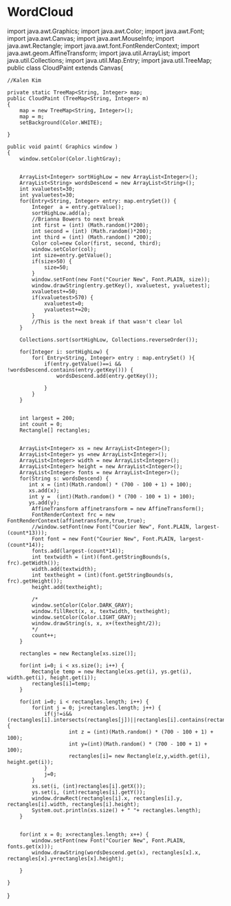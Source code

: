 # WordCloud

import java.awt.Graphics;
import java.awt.Color;
import java.awt.Font;
import java.awt.Canvas;
import java.awt.MouseInfo;
import java.awt.Rectangle;
import java.awt.font.FontRenderContext;
import java.awt.geom.AffineTransform;
import java.util.ArrayList;
import java.util.Collections;
import java.util.Map.Entry;
import java.util.TreeMap;
public class CloudPaint extends Canvas{
	
	//Kalen Kim
	
	private static TreeMap<String, Integer> map;
	public CloudPaint (TreeMap<String, Integer> m)
	{
		map = new TreeMap<String, Integer>();
		map = m;
		setBackground(Color.WHITE);	
		
	}

	public void paint( Graphics window )
	{
		window.setColor(Color.lightGray);
		
		
		ArrayList<Integer> sortHighLow = new ArrayList<Integer>();
		ArrayList<String> wordsDescend = new ArrayList<String>();
		int xvaluetest=30;
		int yvaluetest=30;
		for(Entry<String, Integer> entry: map.entrySet()) {
			Integer  a = entry.getValue();
			sortHighLow.add(a);
			//Brianna Bowers to next break
			int first = (int) (Math.random()*200);
			int second = (int) (Math.random()*200);
			int third = (int) (Math.random() *200);
			Color col=new Color(first, second, third);
			window.setColor(col);
			int size=entry.getValue();
			if(size>50) {
				size=50;
			}
		    window.setFont(new Font("Courier New", Font.PLAIN, size)); 
			window.drawString(entry.getKey(), xvaluetest, yvaluetest);
			xvaluetest+=50;
			if(xvaluetest>570) {
				xvaluetest=0;
				yvaluetest+=20;
			}
			//This is the next break if that wasn't clear lol
		}
			
		Collections.sort(sortHighLow, Collections.reverseOrder());
			
		for(Integer i: sortHighLow) {
			for( Entry<String, Integer> entry : map.entrySet() ){
				if(entry.getValue()==i && !wordsDescend.contains(entry.getKey())) {
		           	wordsDescend.add(entry.getKey());
		           	
		        }
			}
		}		
		    
			
		int largest = 200;
		int count = 0;
		Rectangle[] rectangles;
		    
			
		ArrayList<Integer> xs = new ArrayList<Integer>();
		ArrayList<Integer> ys =new ArrayList<Integer>();
		ArrayList<Integer> width = new ArrayList<Integer>();
		ArrayList<Integer> height = new ArrayList<Integer>();
		ArrayList<Integer> fonts = new ArrayList<Integer>();
		for(String s: wordsDescend) {
		   int x = (int)(Math.random() * (700 - 100 + 1) + 100);
		   xs.add(x);
		   int y =  (int)(Math.random() * (700 - 100 + 1) + 100);
		   ys.add(y);
		    AffineTransform affinetransform = new AffineTransform();     
		    FontRenderContext frc = new FontRenderContext(affinetransform,true,true);
		    //window.setFont(new Font("Courier New", Font.PLAIN, largest-(count*13))); 
		    Font font = new Font("Courier New", Font.PLAIN, largest-(count*14));
		    fonts.add(largest-(count*14));
		    int textwidth = (int)(font.getStringBounds(s, frc).getWidth());
		    width.add(textwidth);
		    int textheight = (int)(font.getStringBounds(s, frc).getHeight());
		    height.add(textheight);
		    
		    /*
		    window.setColor(Color.DARK_GRAY);
		    window.fillRect(x, x, textwidth, textheight);
		    window.setColor(Color.LIGHT_GRAY);
		    window.drawString(s, x, x+(textheight/2));
		    */		    
		    count++;
		}

		rectangles = new Rectangle[xs.size()];

		for(int i=0; i < xs.size(); i++) {
			Rectangle temp = new Rectangle(xs.get(i), ys.get(i), width.get(i), height.get(i));
			rectangles[i]=temp;
		}

		for(int i=0; i < rectangles.length; i++) {
			for(int j = 0; j<rectangles.length; j++) {
				if(j!=i&&(rectangles[i].intersects(rectangles[j])||rectangles[i].contains(rectangles[j]))) {
			    		int z = (int)(Math.random() * (700 - 100 + 1) + 100);
			    		int y=(int)(Math.random() * (700 - 100 + 1) + 100);
			    		rectangles[i]= new Rectangle(z,y,width.get(i), height.get(i));
				}
				j=0;
			}
			xs.set(i, (int)rectangles[i].getX());
			ys.set(i, (int)rectangles[i].getY());
			window.drawRect(rectangles[i].x, rectangles[i].y, rectangles[i].width, rectangles[i].height);
			System.out.println(xs.size() + " "+ rectangles.length);
		}


		for(int x = 0; x<rectangles.length; x++) {
		    window.setFont(new Font("Courier New", Font.PLAIN, fonts.get(x))); 
			window.drawString(wordsDescend.get(x), rectangles[x].x, rectangles[x].y+rectangles[x].height);

		}
		
	}
}

